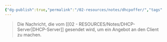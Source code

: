 ```yaml
---
{"dg-publish":true,"permalink":"/02-resources/notes/dhcpoffer/","tags":["netzwerk/protocol"],"updated":"2024-08-02T01:51:28.000+02:00"}
---
```


>Die Nachricht, die vom [[02 - RESOURCES/Notes/DHCP-Server\|DHCP-Server]] gesendet wird, um ein Angebot an den Client zu machen.